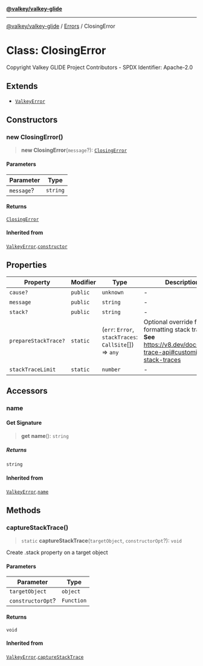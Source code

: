 [**@valkey/valkey-glide**](../../README.md)

***

[@valkey/valkey-glide](../../modules.md) / [Errors](../README.md) / ClosingError

# Class: ClosingError

Copyright Valkey GLIDE Project Contributors - SPDX Identifier: Apache-2.0

## Extends

- [`ValkeyError`](ValkeyError.md)

## Constructors

### new ClosingError()

> **new ClosingError**(`message`?): [`ClosingError`](ClosingError.md)

#### Parameters

| Parameter | Type |
| ------ | ------ |
| `message`? | `string` |

#### Returns

[`ClosingError`](ClosingError.md)

#### Inherited from

[`ValkeyError`](ValkeyError.md).[`constructor`](ValkeyError.md#constructors)

## Properties

| Property | Modifier | Type | Description | Inherited from |
| ------ | ------ | ------ | ------ | ------ |
| <a id="cause"></a> `cause?` | `public` | `unknown` | - | [`ValkeyError`](ValkeyError.md).[`cause`](ValkeyError.md#cause) |
| <a id="message-1"></a> `message` | `public` | `string` | - | [`ValkeyError`](ValkeyError.md).[`message`](ValkeyError.md#message-1) |
| <a id="stack"></a> `stack?` | `public` | `string` | - | [`ValkeyError`](ValkeyError.md).[`stack`](ValkeyError.md#stack) |
| <a id="preparestacktrace"></a> `prepareStackTrace?` | `static` | (`err`: `Error`, `stackTraces`: `CallSite`[]) => `any` | Optional override for formatting stack traces **See** https://v8.dev/docs/stack-trace-api#customizing-stack-traces | [`ValkeyError`](ValkeyError.md).[`prepareStackTrace`](ValkeyError.md#preparestacktrace) |
| <a id="stacktracelimit"></a> `stackTraceLimit` | `static` | `number` | - | [`ValkeyError`](ValkeyError.md).[`stackTraceLimit`](ValkeyError.md#stacktracelimit) |

## Accessors

### name

#### Get Signature

> **get** **name**(): `string`

##### Returns

`string`

#### Inherited from

[`ValkeyError`](ValkeyError.md).[`name`](ValkeyError.md#name)

## Methods

### captureStackTrace()

> `static` **captureStackTrace**(`targetObject`, `constructorOpt`?): `void`

Create .stack property on a target object

#### Parameters

| Parameter | Type |
| ------ | ------ |
| `targetObject` | `object` |
| `constructorOpt`? | `Function` |

#### Returns

`void`

#### Inherited from

[`ValkeyError`](ValkeyError.md).[`captureStackTrace`](ValkeyError.md#capturestacktrace)
